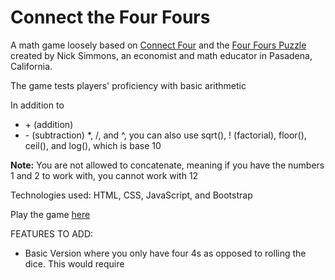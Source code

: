 # Connect the Four Fours

A math game loosely based on [Connect Four](https://en.wikipedia.org/wiki/Connect_Four) and the [Four Fours Puzzle](https://en.wikipedia.org/wiki/Four_fours) created by Nick Simmons, an economist and math educator in Pasadena, California.

The game tests players' proficiency with basic arithmetic



In addition to 
- \+ (addition)
- \- (subtraction) *, /, and ^, you can also use sqrt(), ! (factorial), floor(), ceil(), and log(), which is base 10

**Note:** You are not allowed to concatenate, meaning if you have the numbers 1 and 2 to work with, you cannot work with 12


Technologies used: HTML, CSS, JavaScript, and Bootstrap

Play the game [here](https://adrianferenc.github.io/Connect-the-Four-Fours/)



FEATURES TO ADD:
- Basic Version where you only have four 4s as opposed to rolling the dice. This would require 